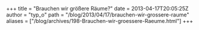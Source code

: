 +++
title = "Brauchen wir größere Räume?"
date = 2013-04-17T20:05:25Z
author = "typ_o"
path = "/blog/2013/04/17/brauchen-wir-grossere-raume"
aliases = ["/blog/archives/198-Brauchen-wir-groessere-Raeume.html"]
+++
